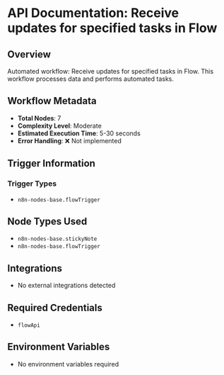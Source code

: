 # API Documentation: Receive updates for specified tasks in Flow

## Overview
Automated workflow: Receive updates for specified tasks in Flow. This workflow processes data and performs automated tasks.

## Workflow Metadata
- **Total Nodes**: 7
- **Complexity Level**: Moderate
- **Estimated Execution Time**: 5-30 seconds
- **Error Handling**: ❌ Not implemented

## Trigger Information
### Trigger Types
- `n8n-nodes-base.flowTrigger`

## Node Types Used
- `n8n-nodes-base.stickyNote`
- `n8n-nodes-base.flowTrigger`

## Integrations
- No external integrations detected

## Required Credentials
- `flowApi`

## Environment Variables
- No environment variables required
